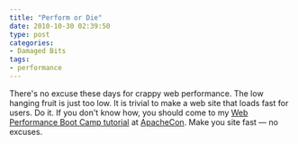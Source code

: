 ```yaml
---
title: "Perform or Die"
date: 2010-10-30 02:39:50
type: post
categories:
- Damaged Bits
tags:
- performance
---
```


<p>There's no excuse these days for crappy web performance.  The low hanging fruit is just too low. It is trivial to make a web site that loads fast for users. Do it.  If you don't know how, you should come to my <a href="http://na.apachecon.com/c/acna2010/sessions/631">Web Performance Boot Camp tutorial</a> at <a href="http://apachecon.com/">ApacheCon</a>. Make you site fast &#8212; no excuses.</p>
